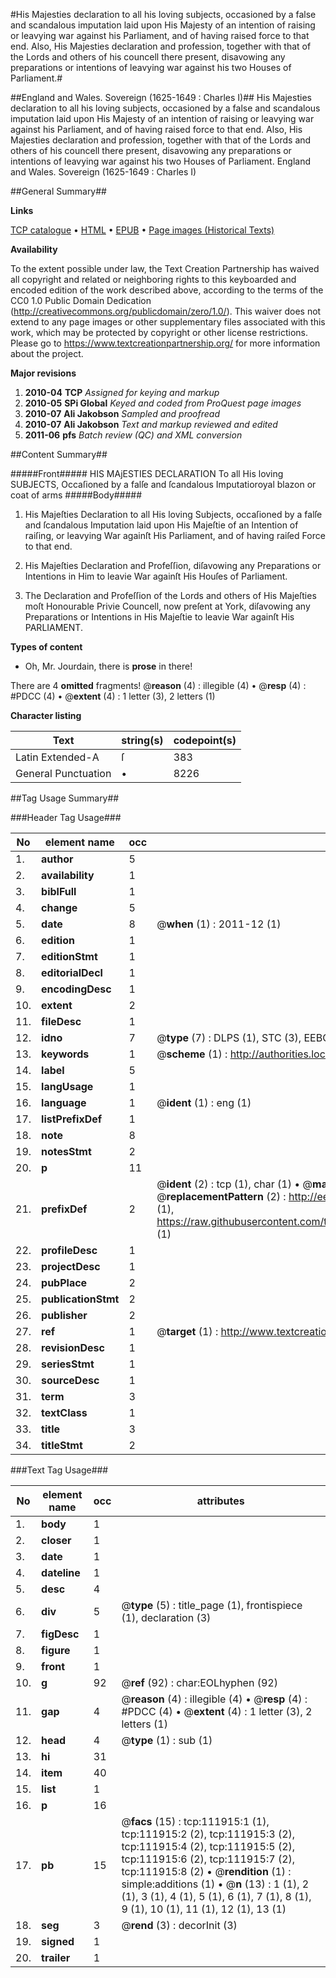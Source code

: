#His Majesties declaration to all his loving subjects, occasioned by a false and scandalous imputation laid upon His Majesty of an intention of raising or leavying war against his Parliament, and of having raised force to that end. Also, His Majesties declaration and profession, together with that of the Lords and others of his councell there present, disavowing any preparations or intentions of leavying war against his two Houses of Parliament.#

##England and Wales. Sovereign (1625-1649 : Charles I)##
His Majesties declaration to all his loving subjects, occasioned by a false and scandalous imputation laid upon His Majesty of an intention of raising or leavying war against his Parliament, and of having raised force to that end. Also, His Majesties declaration and profession, together with that of the Lords and others of his councell there present, disavowing any preparations or intentions of leavying war against his two Houses of Parliament.
England and Wales. Sovereign (1625-1649 : Charles I)

##General Summary##

**Links**

[TCP catalogue](http://www.ota.ox.ac.uk/tcp/)  • 
[HTML](http://tei.it.ox.ac.uk/tcp/Texts-HTML/free/A78/A78726.html)  • 
[EPUB](http://tei.it.ox.ac.uk/tcp/Texts-EPUB/free/A78/A78726.epub) • 
[Page images (Historical Texts)](https://historicaltexts.jisc.ac.uk/eebo-99859816e)

**Availability**

To the extent possible under law, the Text Creation Partnership has waived all copyright and related or neighboring rights to this keyboarded and encoded edition of the work described above, according to the terms of the CC0 1.0 Public Domain Dedication (http://creativecommons.org/publicdomain/zero/1.0/). This waiver does not extend to any page images or other supplementary files associated with this work, which may be protected by copyright or other license restrictions. Please go to https://www.textcreationpartnership.org/ for more information about the project.

**Major revisions**

1. __2010-04__ __TCP__ *Assigned for keying and markup*
1. __2010-05__ __SPi Global__ *Keyed and coded from ProQuest page images*
1. __2010-07__ __Ali Jakobson__ *Sampled and proofread*
1. __2010-07__ __Ali Jakobson__ *Text and markup reviewed and edited*
1. __2011-06__ __pfs__ *Batch review (QC) and XML conversion*

##Content Summary##

#####Front#####
HIS MAjESTIES DECLARATION To all His loving SUBJECTS, Occaſioned by a falſe and ſcandalous Imputatioroyal blazon or coat of arms
#####Body#####

1. His Majeſties Declaration to all His loving Subjects, occaſioned by a falſe and ſcandalous Imputation laid upon His Majeſtie of an Intention of raiſing, or leavying War againſt His Parliament, and of having raiſed Force to that end.

1. His Majeſties Declaration and Profeſſion, diſavowing any Preparations or Intentions in Him to leavie War againſt His Houſes of Parliament.

1. The Declaration and Profeſſion of the Lords and others of His Majeſties moſt Honourable Privie Councell, now preſent at York, diſavowing any Preparations or Intentions in His Majeſtie to leavie War againſt His PARLIAMENT.

**Types of content**

  * Oh, Mr. Jourdain, there is **prose** in there!

There are 4 **omitted** fragments! 
 @__reason__ (4) : illegible (4)  •  @__resp__ (4) : #PDCC (4)  •  @__extent__ (4) : 1 letter (3), 2 letters (1)

**Character listing**


|Text|string(s)|codepoint(s)|
|---|---|---|
|Latin Extended-A|ſ|383|
|General Punctuation|•|8226|

##Tag Usage Summary##

###Header Tag Usage###

|No|element name|occ|attributes|
|---|---|---|---|
|1.|__author__|5||
|2.|__availability__|1||
|3.|__biblFull__|1||
|4.|__change__|5||
|5.|__date__|8| @__when__ (1) : 2011-12 (1)|
|6.|__edition__|1||
|7.|__editionStmt__|1||
|8.|__editorialDecl__|1||
|9.|__encodingDesc__|1||
|10.|__extent__|2||
|11.|__fileDesc__|1||
|12.|__idno__|7| @__type__ (7) : DLPS (1), STC (3), EEBO-CITATION (1), PROQUEST (1), VID (1)|
|13.|__keywords__|1| @__scheme__ (1) : http://authorities.loc.gov/ (1)|
|14.|__label__|5||
|15.|__langUsage__|1||
|16.|__language__|1| @__ident__ (1) : eng (1)|
|17.|__listPrefixDef__|1||
|18.|__note__|8||
|19.|__notesStmt__|2||
|20.|__p__|11||
|21.|__prefixDef__|2| @__ident__ (2) : tcp (1), char (1)  •  @__matchPattern__ (2) : ([0-9\-]+):([0-9IVX]+) (1), (.+) (1)  •  @__replacementPattern__ (2) : http://eebo.chadwyck.com/downloadtiff?vid=$1&page=$2 (1), https://raw.githubusercontent.com/textcreationpartnership/Texts/master/tcpchars.xml#$1 (1)|
|22.|__profileDesc__|1||
|23.|__projectDesc__|1||
|24.|__pubPlace__|2||
|25.|__publicationStmt__|2||
|26.|__publisher__|2||
|27.|__ref__|1| @__target__ (1) : http://www.textcreationpartnership.org/docs/. (1)|
|28.|__revisionDesc__|1||
|29.|__seriesStmt__|1||
|30.|__sourceDesc__|1||
|31.|__term__|3||
|32.|__textClass__|1||
|33.|__title__|3||
|34.|__titleStmt__|2||


###Text Tag Usage###

|No|element name|occ|attributes|
|---|---|---|---|
|1.|__body__|1||
|2.|__closer__|1||
|3.|__date__|1||
|4.|__dateline__|1||
|5.|__desc__|4||
|6.|__div__|5| @__type__ (5) : title_page (1), frontispiece (1), declaration (3)|
|7.|__figDesc__|1||
|8.|__figure__|1||
|9.|__front__|1||
|10.|__g__|92| @__ref__ (92) : char:EOLhyphen (92)|
|11.|__gap__|4| @__reason__ (4) : illegible (4)  •  @__resp__ (4) : #PDCC (4)  •  @__extent__ (4) : 1 letter (3), 2 letters (1)|
|12.|__head__|4| @__type__ (1) : sub (1)|
|13.|__hi__|31||
|14.|__item__|40||
|15.|__list__|1||
|16.|__p__|16||
|17.|__pb__|15| @__facs__ (15) : tcp:111915:1 (1), tcp:111915:2 (2), tcp:111915:3 (2), tcp:111915:4 (2), tcp:111915:5 (2), tcp:111915:6 (2), tcp:111915:7 (2), tcp:111915:8 (2)  •  @__rendition__ (1) : simple:additions (1)  •  @__n__ (13) : 1 (1), 2 (1), 3 (1), 4 (1), 5 (1), 6 (1), 7 (1), 8 (1), 9 (1), 10 (1), 11 (1), 12 (1), 13 (1)|
|18.|__seg__|3| @__rend__ (3) : decorInit (3)|
|19.|__signed__|1||
|20.|__trailer__|1||
